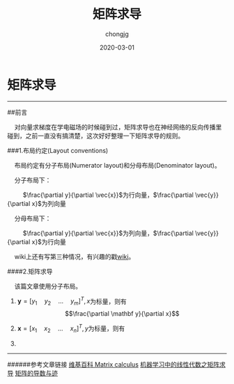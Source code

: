 ﻿---
layout:     post                    # 使用的布局（不需要改）
title:      矩阵求导               # 标题 
subtitle:    #副标题
date:       2020-03-01              # 时间
author:     chongjg                      # 作者
header-img: img/post-bg-2015.jpg    #这篇文章标题背景图片
catalog: true                       # 是否归档
tags:                               #标签
    - 线性代数
    - 机器学习
---

# 矩阵求导

---

##前言

$\quad$对向量求梯度在学电磁场的时候碰到过，矩阵求导也在神经网络的反向传播里碰到，之前一直没有搞清楚，这次好好整理一下矩阵求导的规则。

###1.布局约定(Layout conventions)

$\quad$布局约定有分子布局(Numerator layout)和分母布局(Denominator layout)。

$\quad$分子布局下：

$\qquad$ $\frac{\partial y}{\partial \vec{x}}$为行向量，$\frac{\partial \vec{y}}{\partial x}$为列向量

$\quad$分母布局下：

$\qquad$ $\frac{\partial y}{\partial \vec{x}}$为列向量，$\frac{\partial \vec{y}}{\partial x}$为行向量

$\quad$wiki上还有写第三种情况，有兴趣的戳[wiki][1]。

####2.矩阵求导

$\quad$该篇文章使用分子布局。

1. $\mathbf{y}=[y_1\quad y_2\quad ...\quad y_m]^T,x$为标量，则有
$$\frac{\partial \mathbf y}{\partial x}$$

2. $\mathbf x=[x_1\quad x_2\quad ...\quad x_n]^T,y$为标量，则有
 $$$$

3. 

---




######参考文章链接
[维基百科 Matrix calculus][1]
[机器学习中的线性代数之矩阵求导][2]
[矩阵的导数与迹][3]


  [1]: https://en.wikipedia.org/wiki/Matrix_calculus#Other_matrix_derivatives
  [2]: https://blog.csdn.net/u010976453/article/details/54381248
  [3]: https://www.cnblogs.com/crackpotisback/p/5545708.html